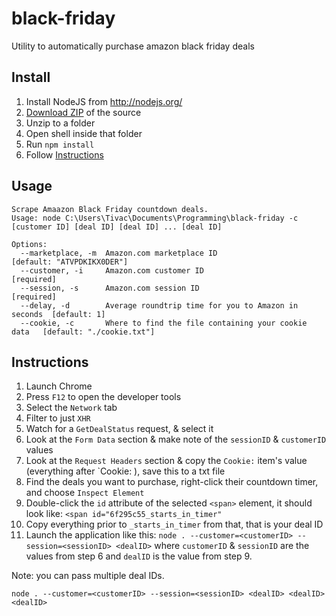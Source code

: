 black-friday
=============

Utility to automatically purchase amazon black friday deals

## Install ##

1.  Install NodeJS from http://nodejs.org/
2.  [Download ZIP](https://github.com/tivac/black-friday/archive/master.zip) of the source
3.  Unzip to a folder
4.  Open shell inside that folder
5.  Run `npm install`
6.  Follow [Instructions](#instructions)

## Usage ##

    Scrape Amaazon Black Friday countdown deals.
    Usage: node C:\Users\Tivac\Documents\Programming\black-friday -c [customer ID] [deal ID] [deal ID] ... [deal ID]

    Options:
      --marketplace, -m  Amazon.com marketplace ID                            [default: "ATVPDKIKX0DER"]
      --customer, -i     Amazon.com customer ID                               [required]
      --session, -s      Amazon.com session ID                                [required]
      --delay, -d        Average roundtrip time for you to Amazon in seconds  [default: 1]
      --cookie, -c       Where to find the file containing your cookie data   [default: "./cookie.txt"]

## Instructions ##

1.  Launch Chrome
2.  Press `F12` to open the developer tools
3.  Select the `Network` tab
4.  Filter to just `XHR`
5.  Watch for a `GetDealStatus` request, & select it
6.  Look at the `Form Data` section & make note of the `sessionID` & `customerID` values
7.  Look at the `Request Headers` section & copy the `Cookie:` item's value (everything after `Cookie: ), save this to a txt file
8.  Find the deals you want to purchase, right-click their countdown timer, and choose `Inspect Element`
9.  Double-click the `id` attribute of the selected `<span>` element, it should look like: `<span id="6f295c55_starts_in_timer"`
10. Copy everything prior to `_starts_in_timer` from that, that is your deal ID
11. Launch the application like this: `node . --customer=<customerID> --session=<sessionID> <dealID>` where `customerID` & `sessionID` are the values from step 6 and `dealID` is the value from step 9.

Note: you can pass multiple deal IDs.

    node . --customer=<customerID> --session=<sessionID> <dealID> <dealID> <dealID>
